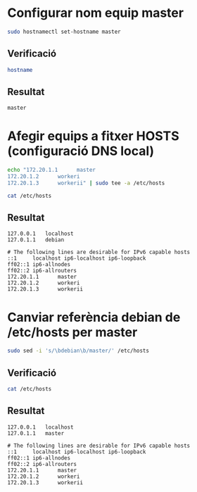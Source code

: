 # Configurar nom equip master
```bash
sudo hostnamectl set-hostname master
```
## Verificació
```bash
hostname
```
## Resultat
```bash
master
```
# Afegir equips a fitxer HOSTS (configuració DNS local)
```bash
echo "172.20.1.1      master
172.20.1.2      workeri
172.20.1.3      workerii" | sudo tee -a /etc/hosts
```
```bash
cat /etc/hosts
```
## Resultat
```
127.0.0.1	localhost
127.0.1.1	debian

# The following lines are desirable for IPv6 capable hosts
::1     localhost ip6-localhost ip6-loopback
ff02::1 ip6-allnodes
ff02::2 ip6-allrouters
172.20.1.1      master
172.20.1.2      workeri
172.20.1.3      workerii
```
# Canviar referència debian de /etc/hosts per master
```bash
sudo sed -i 's/\bdebian\b/master/' /etc/hosts
```
## Verificació
```bash
cat /etc/hosts
```
## Resultat
```
127.0.0.1	localhost
127.0.1.1	master

# The following lines are desirable for IPv6 capable hosts
::1     localhost ip6-localhost ip6-loopback
ff02::1 ip6-allnodes
ff02::2 ip6-allrouters
172.20.1.1      master
172.20.1.2      workeri
172.20.1.3      workerii
```
